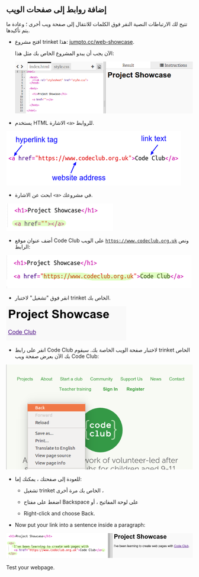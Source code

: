 ## إضافة روابط إلى صفحات الويب

تتيح لك الارتباطات النصية النقر فوق الكلمات للانتقال إلى صفحة ويب أخرى ؛ وعادة ما يتم تأكيدها.

+ افتح مشروع trinket هذا: [jumpto.cc/web-showcase](http://jumpto.cc/web-showcase).
    
    الآن يجب أن يبدو المشروع الخاص بك مثل هذا:
    
    ![لقطة الشاشة](images/showcase-starter.png)

+ يستخدم HTML الاشارة `<a>` للروابط.

![لقطة شاشة](images/showcase-link.png)

+ ابحث عن الاشارة `<a>` في مشروعك. 

![لقطة شاشة](images/showcase-a-template.png)

+ أضف عنوان موقع Code Club على الويب [` https://www.codeclub.org.uk `](https://www.codeclub.org.uk) ونص الرابط:

![لقطة الشاشة](images/showcase-code-club.png)

+ انقر فوق "تشغيل" لاختبار trinket الخاص بك.

![لقطة الشاشة](images/showcase-cc-output.png)

+ انقر على رابط Code Club لاختبار صفحة الويب الخاصة بك. سيقوم trinket الخاص بك الآن بعرض صفحة ويب Code Club: 

![لقطة الشاشة](images/showcase-cc-website.png)

+ للعودة إلى صفحتك ، يمكنك إما:
    
    + تشغيل trinket الخاص بك مرة أخرى ،
    
    + اضغط على مفتاح Backspace على لوحة المفاتيح ، أو
    
    + Right-click and choose Back.

+ Now put your link into a sentence inside a paragraph:

![لقطة الشاشة](images/showcase-paragraph.png)

Test your webpage.